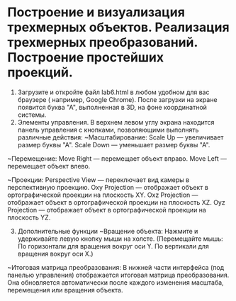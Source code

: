 # Построение и визуализация трехмерных объектов. Реализация трехмерных преобразований. Построение простейших проекций.
  1) Загрузите и откройте файл lab6.html в любом удобном для вас браузере ( например, Google Chrome). 
После загрузки на экране появится буква "А", выполненная в 3D, на фоне координатной системы.
  2) Элементы управления.
В верхнем левом углу экрана находится панель управления с кнопками, позволяющими выполнять различные действия:
  ~Масштабирование:
Scale Up — увеличивает размер буквы "А".
Scale Down — уменьшает размер буквы "А".

  ~Перемещение:
Move Right — перемещает объект вправо.
Move Left — перемещает объект влево.

  ~Проекции:
Perspective View — переключает вид камеры в перспективную проекцию.
Oxy Projection — отображает объект в ортографической проекции на плоскость XY.
Oxz Projection — отображает объект в ортографической проекции на плоскость XZ.
Oyz Projection — отображает объект в ортографической проекции на плоскость YZ.

  3) Дополнительные функции
  ~Вращение объекта:
Нажмите и удерживайте левую кнопку мыши на холсте.
(Перемещайте мышь:
По горизонтали для вращения вокруг оси Y.
По вертикали для вращения вокруг оси X.)

  ~Итоговая матрица преобразования:
В нижней части интерфейса (под панелью управления) отображается итоговая матрица преобразования. Она обновляется автоматически после каждого изменения масштаба, перемещения или вращения объекта.


